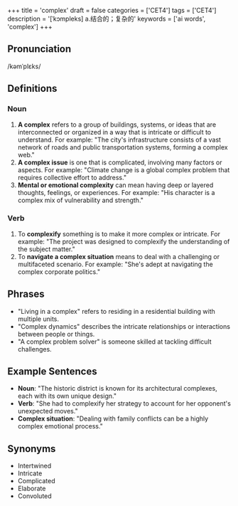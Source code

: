 +++
title = 'complex'
draft = false
categories = ['CET4']
tags = ['CET4']
description = '[ˈkɔmpleks] a.结合的；复杂的'
keywords = ['ai words', 'complex']
+++

## Pronunciation
/kəmˈplɛks/

## Definitions
### Noun
1. **A complex** refers to a group of buildings, systems, or ideas that are interconnected or organized in a way that is intricate or difficult to understand. For example: "The city's infrastructure consists of a vast network of roads and public transportation systems, forming a complex web."
2. **A complex issue** is one that is complicated, involving many factors or aspects. For example: "Climate change is a global complex problem that requires collective effort to address."
3. **Mental or emotional complexity** can mean having deep or layered thoughts, feelings, or experiences. For example: "His character is a complex mix of vulnerability and strength."

### Verb
1. To **complexify** something is to make it more complex or intricate. For example: "The project was designed to complexify the understanding of the subject matter."
2. To **navigate a complex situation** means to deal with a challenging or multifaceted scenario. For example: "She's adept at navigating the complex corporate politics."

## Phrases
- "Living in a complex" refers to residing in a residential building with multiple units.
- "Complex dynamics" describes the intricate relationships or interactions between people or things.
- "A complex problem solver" is someone skilled at tackling difficult challenges.

## Example Sentences
- **Noun**: "The historic district is known for its architectural complexes, each with its own unique design."
- **Verb**: "She had to complexify her strategy to account for her opponent's unexpected moves."
- **Complex situation**: "Dealing with family conflicts can be a highly complex emotional process."

## Synonyms
- Intertwined
- Intricate
- Complicated
- Elaborate
- Convoluted
